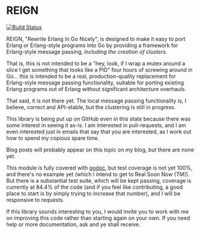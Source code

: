 REIGN
=====

[![Build Status](https://travis-ci.org/thejerf/reign.png?branch=master)](https://travis-ci.org/thejerf/reign)

REIGN, "Rewrite Erlang In Go Nicely", is designed to make it easy to port
Erlang or Erlang-style programs into Go by providing a framework for
Erlang-style message passing, _including the creation of clusters_.

That is, this is not intended to be a "hey, look, if I wrap a mutex around
a slice I get something that looks like a PID" four hours of screwing
around in Go... this is intended to be a real, production-quality
replacement for Erlang-style message passing functionality, suitable for
porting existing Erlang programs out of Erlang without significant
architecture overhauls.

That said, it is not there yet. The local message passing functionality is,
I believe, correct and API-stable, but the clustering is still in progress.

This library is being put up on GitHub even in this state because there was
some interest in seeing it as-is. I am interested in pull-requests, and I
am even interested just in emails that say that you are interested, as I
work out how to spend my copious spare time.

Blog posts will probably appear on this topic on my blog, but there are
none yet.

This module is fully covered with
[godoc](http://godoc.org/github.com/thejerf/reign), but test coverage is
not yet 100%, and there's no example yet (which I intend to get to Real
Soon Now (TM)). But there is a substantial test suite, which will be kept
passing, coverage is currently at 84.4% of the code (and if you feel like
contributing, a good place to start is by simply trying to increase that
number), and I will be responsive to requests.

If this library sounds interesting to you, I would invite you to work with
me on improving this code rather than starting again on your own. If you
need help or more documentation, ask and ye shall receive.